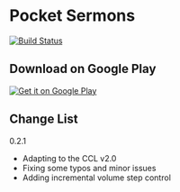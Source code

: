 Pocket Sermons
====
[![Build Status](https://travis-ci.org/tmack8001/PocketSermons.svg?branch=master)](https://travis-ci.org/tmack8001/PocketSermons)


Download on Google Play
----

<a href="https://play.google.com/store/apps/details?id=com.tmack.sermonstream">
<img alt="Get it on Google Play" src="http://developer.android.com/images/brand/en_generic_rgb_wo_45.png" />
</a>

## Change List
0.2.1
  * Adapting to the CCL v2.0
  * Fixing some typos and minor issues
  * Adding incremental volume step control